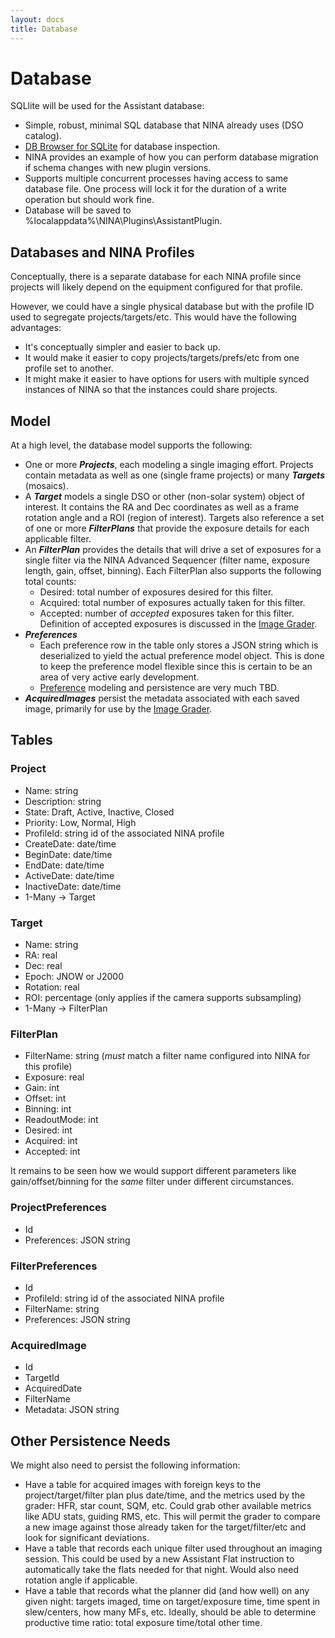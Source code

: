 ```yaml
---
layout: docs
title: Database
---
```


# Database

SQLlite will be used for the Assistant database:
- Simple, robust, minimal SQL database that NINA already uses (DSO catalog).
- [DB Browser for SQLite](https://sqlitebrowser.org/) for database inspection.
- NINA provides an example of how you can perform database migration if schema changes with new plugin versions.
- Supports multiple concurrent processes having access to same database file.  One process will lock it for the duration of a write operation but should work fine.
- Database will be saved to %localappdata%\NINA\Plugins\AssistantPlugin\.

## Databases and NINA Profiles
Conceptually, there is a separate database for each NINA profile since projects will likely depend on the equipment configured for that profile.

However, we could have a single physical database but with the profile ID used to segregate projects/targets/etc.  This would have the following advantages:
- It's conceptually simpler and easier to back up.
- It would make it easier to copy projects/targets/prefs/etc from one profile set to another.
- It might make it easier to have options for users with multiple synced instances of NINA so that the instances could share projects.

## Model

At a high level, the database model supports the following:
- One or more **_Projects_**, each modeling a single imaging effort.  Projects contain metadata as well as one (single frame projects) or many **_Targets_** (mosaics).
- A **_Target_** models a single DSO or other (non-solar system) object of interest.  It contains the RA and Dec coordinates as well as a frame rotation angle and a ROI (region of interest).  Targets also reference a set of one or more **_FilterPlans_** that provide the exposure details for each applicable filter.
- An **_FilterPlan_** provides the details that will drive a set of exposures for a single filter via the NINA Advanced Sequencer (filter name, exposure length, gain, offset, binning).  Each FilterPlan also supports the following total counts:
  - Desired: total number of exposures desired for this filter.
  - Acquired: total number of exposures actually taken for this filter.
  - Accepted: number of _accepted_ exposures taken for this filter.  Definition of accepted exposures is discussed in the [Image Grader](image_grader.html).
- **_Preferences_**
  - Each preference row in the table only stores a JSON string which is deserialized to yield the actual preference model object.  This is done to keep the preference model flexible since this is certain to be an area of very active early development.
  - [Preference](preferences.html) modeling and persistence are very much TBD.
- **_AcquiredImages_** persist the metadata associated with each saved image, primarily for use by the [Image Grader](image_grader.html).

## Tables

### Project
- Name: string
- Description: string
- State: Draft, Active, Inactive, Closed
- Priority: Low, Normal, High
- ProfileId: string id of the associated NINA profile
- CreateDate: date/time
- BeginDate: date/time
- EndDate: date/time
- ActiveDate: date/time
- InactiveDate: date/time
- 1-Many -> Target

### Target
- Name: string
- RA: real
- Dec: real
- Epoch: JNOW or J2000
- Rotation: real
- ROI: percentage (only applies if the camera supports subsampling)
- 1-Many -> FilterPlan

### FilterPlan
- FilterName: string (_must_ match a filter name configured into NINA for this profile)
- Exposure: real
- Gain: int
- Offset: int
- Binning: int
- ReadoutMode: int
- Desired: int
- Acquired: int
- Accepted: int

It remains to be seen how we would support different parameters like gain/offset/binning for the _same_ filter under different circumstances.

### ProjectPreferences
- Id
- Preferences: JSON string

### FilterPreferences
- Id
- ProfileId: string id of the associated NINA profile
- FilterName: string
- Preferences: JSON string

### AcquiredImage
- Id
- TargetId
- AcquiredDate
- FilterName
- Metadata: JSON string


## Other Persistence Needs
We might also need to persist the following information:
- Have a table for acquired images with foreign keys to the project/target/filter plan plus date/time, and the metrics used by the grader: HFR, star count, SQM, etc.  Could grab other available metrics like ADU stats, guiding RMS, etc.  This will permit the grader to compare a new image against those already taken for the target/filter/etc and look for significant deviations.
- Have a table that records each unique filter used throughout an imaging session.  This could be used by a new Assistant Flat instruction to automatically take the flats needed for that night.  Would also need rotation angle if applicable.
- Have a table that records what the planner did (and how well) on any given night: targets imaged, time on target/exposure time, time spent in slew/centers, how many MFs, etc.  Ideally, should be able to determine productive time ratio: total exposure time/total other time.

